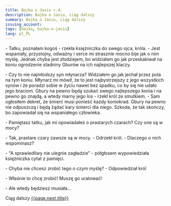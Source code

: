 ```yaml
---
title: Bajka o Jasiu c.d.
description: Bajka o Jasiu, ciąg dalszy
summary: Bajka o Jasiu, ciąg dalszy
issuing_account: 
tags: [bajka, bajka-o-jasiu]
lang: pl_PL
---
```


\- Tatku, poznałam kogoś - rzekła księżniczka do swego ojca, króla. - Jest wspaniały, przystojny, odważny i serce mi strasznie mocno bije jak o nim myślę. Jednak chyba jest złodziejem, bo widziałam go jak przeskakiwał na koniu ogrodzenie stadniny Gburów na ich najlepszej klaczy. 

\- Czy to nie najmłodszy syn młynarza? Widziałem go jak jechał przez pola na tym koniu. Młynarz mi mówił, że to jest najbystrzejszy z jego wszystkich synów i że poradzi sobie w życiu nawet bez spadku, co by się nie udało jego braciom. Gbury na pewno będą szukać swego najlepszego konia i na pewno go znajdą, a wtedy marny jego los - rzekł król ze smutkiem. - Sam ogłosiłem dekret, że śmierć musi ponieść każdy koniokrad. Gbury na pewno nie odpuszczą i będą żądać kary śmierci dla niego. Szkoda, że tak skończy, bo zapowiadał się na wspaniałego człowieka.

\- Pamiętasz tatku, jak mi opowiadałeś o prastarych czarach? Czy one są w mocy?

\- Tak, prastare czary zawsze są w mocy. - Odrzekł król. - Dlaczego o nich wspominasz?

\- "A sprawiedliwy nie ulegnie zagładzie" - półgłosem wypowiedziała księżniczka cytat z pamięci.

\- Chyba nie chcesz zrobić tego o czym myślę? - Odpowiedział król

\- Właśnie to chcę zrobić! Muszę go uratować!

\- Ale wtedy będziesz musiała...

Ciąg dalszy <a href="{{ page.next.url }}">{{page.next.title}}</a>